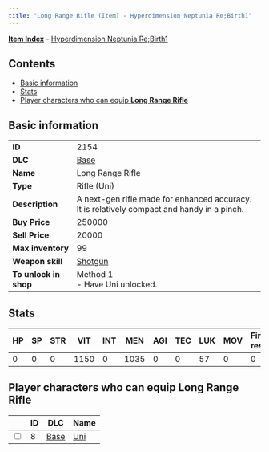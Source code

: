 ```yaml
---
title: "Long Range Rifle (Item) - Hyperdimension Neptunia Re;Birth1"
---
```


[**Item Index**](/neptunia/rb1/item/index.html) - [Hyperdimension Neptunia Re;Birth1](/neptunia/rb1)

## Contents

- [Basic information](#basic-information)
- [Stats](#stats)
- [Player characters who can equip **Long Range Rifle**](#player-characters-who-can-equip-long-range-rifle)

## Basic information

|   |   |
| -- | -- |
| **ID** | 2154 |
| **DLC** | [Base](/neptunia/rb1/dlc/1-base.html) |
| **Name** | Long Range Rifle |
| **Type** | Rifle (Uni) |
| **Description** | A next-gen rifle made for enhanced accuracy. It is relatively compact and handy in a pinch. |
| **Buy Price** | 250000 |
| **Sell Price** | 20000 |
| **Max inventory** | 99 |
| **Weapon skill** | [Shotgun](/neptunia/rb1/skill/1-1403-shotgun.html) |
| **To unlock in shop** | Method 1<br />- Have Uni unlocked. |


## Stats

| HP | SP | STR | VIT | INT | MEN | AGI | TEC | LUK | MOV | Fire res. | Ice res. | Wind res. | Lightning res. |
| -- | -- | --- | --- | --- | --- | --- | --- | --- | --- | --------- | -------- | --------- | -------------- |
| 0 | 0 | 0 | 1150 | 0 | 1035 | 0 | 0 | 57 | 0 | 0 | 0 | 0 | 0 |


## Player characters who can equip **Long Range Rifle**

|    | ID | DLC | Name |
| -- | -- | --- | ---- |
| <input type="checkbox" id="rb1-player-1-8" class="trackbox" /> | 8 | [Base](/neptunia/rb1/dlc/1-base.html) | [Uni](/neptunia/rb1/player/1-8-uni.html) |
